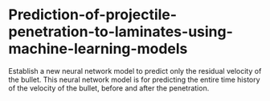 # Prediction-of-projectile-penetration-to-laminates-using-machine-learning-models

Establish a new neural network model to predict only the residual velocity of the bullet. This neural network model is for predicting the entire time history of the velocity of the bullet, before and after the penetration.
